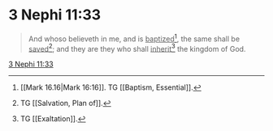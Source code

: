 # 3 Nephi 11:33

> And whoso believeth in me, and is <u>baptized</u>[^a], the same shall be <u>saved</u>[^b]; and they are they who shall <u>inherit</u>[^c] the kingdom of God.

[3 Nephi 11:33](https://www.churchofjesuschrist.org/study/scriptures/bofm/3-ne/11?lang=eng&id=p33#p33)


[^a]: [[Mark 16.16|Mark 16:16]]. TG [[Baptism, Essential]].
[^b]: TG [[Salvation, Plan of]].
[^c]: TG [[Exaltation]].
